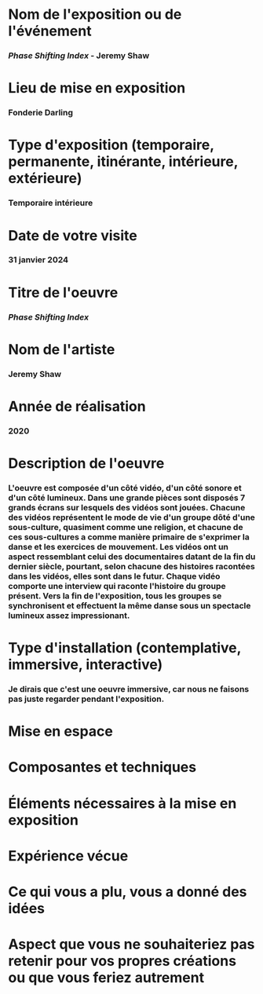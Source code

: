 # Nom de l'exposition ou de l'événement

### *Phase Shifting Index* - Jeremy Shaw

# Lieu de mise en exposition

### Fonderie Darling

# Type d'exposition (temporaire, permanente, itinérante, intérieure, extérieure)

### Temporaire intérieure

# Date de votre visite

### 31 janvier 2024

# Titre de l'oeuvre

### *Phase Shifting Index*

# Nom de l'artiste

### Jeremy Shaw

# Année de réalisation

### 2020

# Description de l'oeuvre

### L'oeuvre est composée d'un côté vidéo, d'un côté sonore et d'un côté lumineux. Dans une grande pièces sont disposés 7 grands écrans sur lesquels des vidéos sont jouées. Chacune des vidéos représentent le mode de vie d'un groupe dôté d'une sous-culture, quasiment comme une religion, et chacune de ces sous-cultures a comme manière primaire de s'exprimer la danse et les exercices de mouvement. Les vidéos ont un aspect ressemblant celui des documentaires datant de la fin du dernier siècle, pourtant, selon chacune des histoires racontées dans les vidéos, elles sont dans le futur. Chaque vidéo comporte une interview qui raconte l'histoire du groupe présent. Vers la fin de l'exposition, tous les groupes se synchronisent et effectuent la même danse sous un spectacle lumineux assez impressionant.

# Type d'installation (contemplative, immersive, interactive)

### Je dirais que c'est une oeuvre immersive, car nous ne faisons pas juste regarder pendant l'exposition.

# Mise en espace

# Composantes et techniques

# Éléments nécessaires à la mise en exposition

# Expérience vécue

# Ce qui vous a plu, vous a donné des idées

# Aspect que vous ne souhaiteriez pas retenir pour vos propres créations ou que vous feriez autrement
